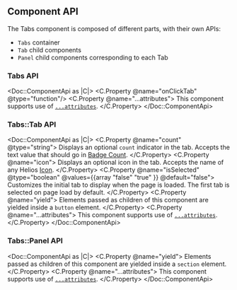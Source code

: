 ## Component API

The Tabs component is composed of different parts, with their own APIs:

- `Tabs` container
- `Tab` child components
- `Panel` child components corresponding to each Tab

### Tabs API

<Doc::ComponentApi as |C|>
  <C.Property @name="onClickTab" @type="function"/>
  <C.Property @name="...attributes">
    This component supports use of [`...attributes`](https://guides.emberjs.com/release/in-depth-topics/patterns-for-components/#toc_attribute-ordering).
  </C.Property>
</Doc::ComponentApi>

### Tabs::Tab API

<Doc::ComponentApi as |C|>
  <C.Property @name="count" @type="string">
    Displays an optional `count` indicator in the tab. Accepts the text value that should go in [Badge Count](/components/badge-count).
  </C.Property>
  <C.Property @name="icon">
    Displays an optional icon in the tab. Accepts the name of any Helios [Icon](/foundations/icons/library).
  </C.Property>
  <C.Property @name="isSelected" @type="boolean" @values={{array "false" "true" }} @default="false">
    Customizes the initial tab to display when the page is loaded. The first tab is selected on page load by default.
  </C.Property>
  <C.Property @name="yield">
    Elements passed as children of this component are yielded inside a `button` element.
  </C.Property>
  <C.Property @name="...attributes">
    This component supports use of [`...attributes`](https://guides.emberjs.com/release/in-depth-topics/patterns-for-components/#toc_attribute-ordering).
  </C.Property>
</Doc::ComponentApi>

### Tabs::Panel API

<Doc::ComponentApi as |C|>
  <C.Property @name="yield">
    Elements passed as children of this component are yielded inside a `section` element.
  </C.Property>
  <C.Property @name="...attributes">
    This component supports use of [`...attributes`](https://guides.emberjs.com/release/in-depth-topics/patterns-for-components/#toc_attribute-ordering).
  </C.Property>
</Doc::ComponentApi>
